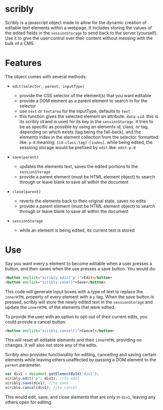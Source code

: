 scribly
=======

Scribly is a javascript object made to allow for the dynamic creation of editable text elements within a webpage. It includes storing the values of the edited fields in the `sessionStorage` to send back to the server (yourself). Use it to give the user control over their content without messing with the bulk of a CMS.

Features
========

The object comes with several methods:

* `edit(selector, parent, inputType)`
  * provide the CSS selector of the element(s) that you want editable
  * provide a DOM element as a parent element to search in for the selector
  * use `text` or `textarea` for the inputType, defaults to `text`
  * this function gives the selected element an attribute: `data-sid`. this is its scribly id and is used for its key in the `sessionStorage`. it tries to be as specific as possible by using an elements id, class, or tag, depending on which exists (tag being the fall-back), and the elements index in the element collection from the selector. formatted like: `p-0` meaning: `[id:class:tag]-[index]`. while being edited, the sessiong storage would be prefixed by `edit` like: `edit-p-0`

* `save(parent)`
  * updates the elements text, saves the edited portions to the `sessionStorage`
  * provide a parent element (must be HTML element object) to search through or leave blank to save all within the document

* `close(parent)`
  * reverts the elements back to their original state, saves no edits
  * provide a parent element (must be HTML element object) to search through or leave blank to save all within the document

* `sessionStorage`
  * while an element is being edited, its current text is stored 

Use
===

Say you want every `p` element to become editable when a user presses a button, and then saves when the use presses a save button. You would do:
```HTML
<button onclick="scribly.edit('p')">Edit</button>
<button onclick="scribly.save()">Save</button>
```
This code will generate input boxes with a type of text to replace the `innerHTML` property of every element with a `p` tag. When the save button is pressed, scribly will store the newly edited text in the `sessionStorage` and update the `innerHTML` of the elements that were edited.

To provide the user with an option to opt-out of their current edits, you could provide a cancel button:
```HTML
<button onclick="scribly.cancel()">Cancel</button>
```
This will reset all editable elements and their `innerHTML` providing no changes. It will also not store any of the edits.

Scribly also provides functionality for editing, cancelling and saving certain elements while leaving others unaffected by passing a DOM element to the `parent` parameter.
```javascript
var div1 = document.getElementById('div1');
scribly.edit('p', div1); //to edit 
scribly.save(div1); //to save
scrible.cancel(div1); //to cancel
```
This would edit, save, and close elements that are only in `div1`, leaving any others open for editing.
